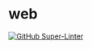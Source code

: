 # web
[![GitHub Super-Linter](https://github.com/comp306-project/web/workflows/lint%20code%20base/badge.svg)](https://github.com/marketplace/actions/super-linter)

